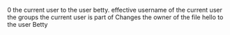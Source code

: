 0 the current user to the user betty.
effective username of the current user
the groups the current user is part of
Changes the owner of the file hello to the user Betty
